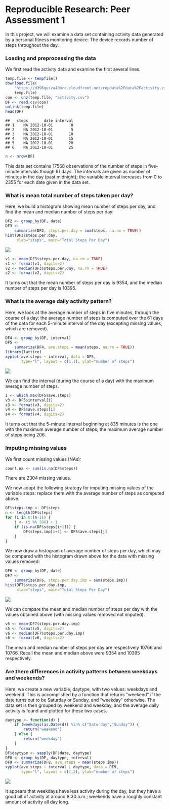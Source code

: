 # Reproducible Research: Peer Assessment 1



In this project, we will examine a data set containing activity data generated by a personal fitness monitoring device. The device records number of steps throughout the day.

### Loading and preprocessing the data
We first read the activity data and examine the first several lines.

```r
temp.file <- tempfile()
download.file(
    "https://d396qusza40orc.cloudfront.net/repdata%2Fdata%2Factivity.zip",
    temp.file)
con <- unz(temp.file, "activity.csv")
DF <- read.csv(con)
unlink(temp.file)
head(DF)
```

```
##   steps       date interval
## 1    NA 2012-10-01        0
## 2    NA 2012-10-01        5
## 3    NA 2012-10-01       10
## 4    NA 2012-10-01       15
## 5    NA 2012-10-01       20
## 6    NA 2012-10-01       25
```

```r
n <- nrow(DF)
```
This data set contains 17568 observations of the number of steps in five-minute intervals though 61 days. The intervals are given as number of minutes in the day (past midnight); the variable interval increases from 0 to 2355 for each date given in the data set.  

### What is mean total number of steps taken per day?
Here, we build a histogram showing mean number of steps per day, and find the mean and median number of steps per day:

```r
DF2 <- group_by(DF, date)
DF3 <- 
    summarize(DF2, steps.per.day = sum(steps, na.rm = TRUE))
hist(DF3$steps.per.day,
     xlab="steps", main="Total Steps Per Day")
```

![](PA1_template_files/figure-html/unnamed-chunk-2-1.png)<!-- -->

```r
v1 <- mean(DF3$steps.per.day, na.rm = TRUE)
s1 <- format(v1, digits=2)
v2 <- median(DF3$steps.per.day, na.rm = TRUE)
s2 <- format(v2, digits=2)
```
It turns out that the mean number of steps per day is 9354, and the median number of steps per day is 10395.

### What is the average daily activity pattern?
Here, we look at the average number of steps in five minutes, through the course of a day; the average number of steps is computed over the 61 days of the data for each 5-minute interval of the day (excepting missing values, which are removed).

```r
DF4 <- group_by(DF, interval)
DF5 <- 
    summarize(DF4, ave.steps = mean(steps, na.rm = TRUE))
library(lattice)
xyplot(ave.steps ~ interval, data = DF5, 
       type="l", layout = c(1,1), ylab="number of steps")
```

![](PA1_template_files/figure-html/unnamed-chunk-3-1.png)<!-- -->

We can find the interval (during the course of a day) with the maximum average number of steps.

```r
i <- which.max(DF5$ave.steps)
v3 <- DF5$interval[i]
s3 <- format(v3, digits=2)
v4 <- DF5$ave.steps[i]
s4 <- format(v4, digits=2)
```
It turns out that the 5-minute interval beginning at 835 minutes is the one with the maximum average number of steps; the maximum average number of steps being 206.

### Imputing missing values
We first count missing values (NAs):

```r
count.na <- sum(is.na(DF$steps))
```
There are 2304 missing values.

We now adopt the following strategy for imputing missing values of the variable steps: replace them with the average number of steps as computed above.

```r
DF$steps.imp <- DF$steps
n <- length(DF$steps)
for (i in 0:(n-1)) {
    j <- (i %% 288) + 1
    if (is.na(DF$steps[i+1])) {
        DF$steps.imp[i+1] <- DF5$ave.steps[j]
    }
}
```
We now draw a histogram of average number of steps per day, which may be compared with the histogram drawn above for the data with missing values removed:

```r
DF6 <- group_by(DF, date)
DF7 <- 
    summarize(DF6, steps.per.day.imp = sum(steps.imp))
hist(DF7$steps.per.day.imp,
     xlab="steps", main="Total Steps Per Day")
```

![](PA1_template_files/figure-html/unnamed-chunk-7-1.png)<!-- -->

We can compare the mean and median number of steps per day with the values obtained above (with missing values removed not imputed). 

```r
v5 <- mean(DF7$steps.per.day.imp)
s5 <- format(v5, digits=2)
v6 <- median(DF7$steps.per.day.imp)
s6 <- format(v6, digits=2)
```
The mean and median number of steps per day are respectively 10766 and 10766. Recall the mean and median above were 9354 and 10395 respectively.

### Are there differences in activity patterns between weekdays and weekends?
Here, we create a new variable, daytype, with two values: weekdays and weekend. This is accomplished by a function that returns "weekend" if the date turns out to be Saturday or Sunday, and "weekday" otherwise. The data set is then grouped by weekend and weekday, and the average daily activity is found and plotted for these two cases.

```r
daytype <- function(d) {
    if (weekdays(as.Date(d)) %in% c("Saturday","Sunday")) {
        return("weekend")
    } else {
        return("weekday")
    }
}
DF$daytype <- sapply(DF$date, daytype)
DF8 <- group_by(DF, daytype, interval)
DF9 <- summarize(DF8, ave.steps = mean(steps.imp))
xyplot(ave.steps ~ interval | daytype, data = DF9, 
       type="l", layout = c(1,2), ylab="number of steps")
```

![](PA1_template_files/figure-html/unnamed-chunk-9-1.png)<!-- -->

It appears that weekdays have less activity during the day, but they have a good bit of activity at around 8:30 a.m.; weekends have a roughly constant amount of activity all day long.
